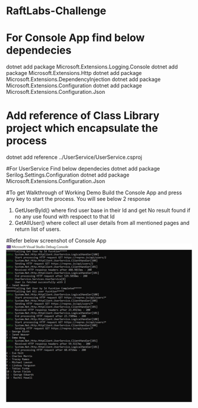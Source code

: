 # RaftLabs-Challenge

# For Console App find below dependecies
dotnet add package Microsoft.Extensions.Logging.Console
dotnet add package Microsoft.Extensions.Http
dotnet add package Microsoft.Extensions.DependencyInjection
dotnet add package Microsoft.Extensions.Configuration
dotnet add package Microsoft.Extensions.Configuration.Json

# Add reference of Class Library project which encapsulate the process
dotnet add reference ../UserService/UserService.csproj

#For UserService Find below dependecies
dotnet add package Serilog.Settings.Configuration
dotnet add package Microsoft.Extensions.Configuration.Json


#To get Walkthrough of Working Demo
Build the Console App and press any key to start the process.
You will see below 2 response
1. GetUserById() where find user base in their Id and get No result found if no any use found with respoect to that Id
2. GetAllUser() where collect all user details from all mentioned pages and return list of users.

#Refer below screenshot of Console App
![Alt text](assets/ConsoleImage.jpg)
